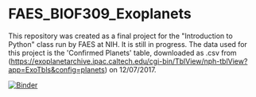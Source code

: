 # FAES_BIOF309_Exoplanets
This repository was created as a final project for the "Introduction to Python" class run by FAES at NIH. It is still in progress. The data used for this project is the 'Confirmed Planets' table, downloaded as .csv from (https://exoplanetarchive.ipac.caltech.edu/cgi-bin/TblView/nph-tblView?app=ExoTbls&config=planets) on 12/07/2017.


[![Binder](https://mybinder.org/badge.svg)](https://mybinder.org/v2/gh/jakobgu/FAES_BIOF309_Exoplanets/master)
